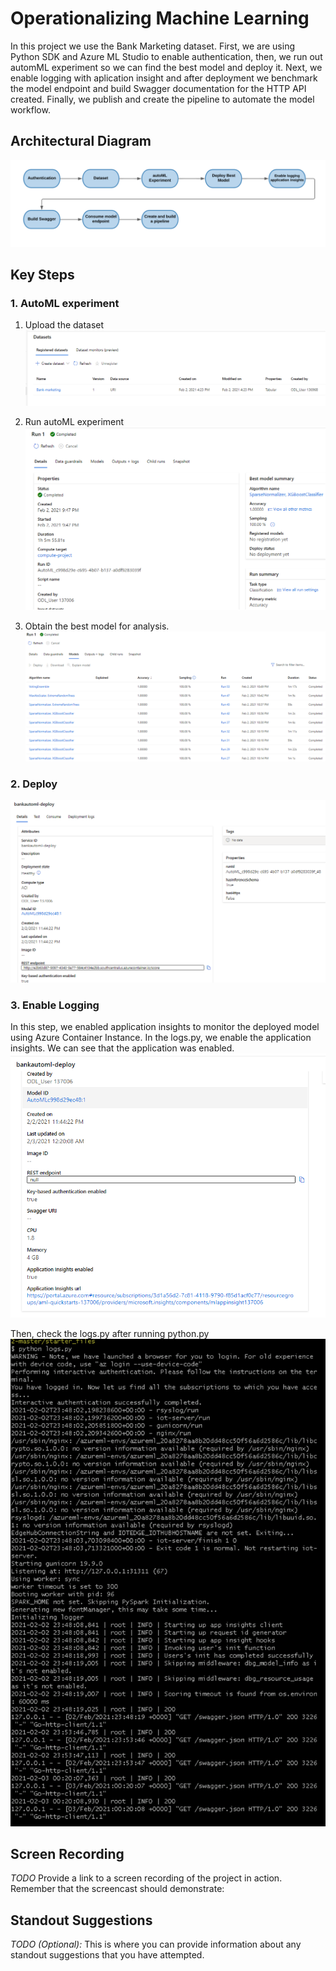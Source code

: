 # Operationalizing Machine Learning
In this project we use the Bank Marketing dataset. First, we are using Python SDK and Azure ML Studio to enable authentication, then, we run out automML experiment so we can find the best model and deploy it. Next, we enable logging with aplication insight and after deployment we benchmark the model endpoint and build Swagger documentation for the HTTP API created. Finally, we publish and create the pipeline to automate the model workflow. 


## Architectural Diagram
![architectdiagram](./flowchart.png) 

## Key Steps
### 1. AutoML experiment
1. Upload the dataset
![dataset](./dataset.PNG) 

2. Run autoML experiment 
![automl-experiment](./automl-experiment.PNG) 

3. Obtain the best model for analysis.
![best-model](./best-model.PNG) 

### 2. Deploy
![deployment](./deployment.PNG) 

### 3. Enable Logging
In this step, we enabled application insights to monitor the deployed model using Azure Container Instance. In the logs.py, we enable the application insights. We can see that the application was enabled.
![app-insights](./app-insights.PNG) 

Then, check the logs.py after running python.py
![logs](./logs.PNG) 




## Screen Recording
*TODO* Provide a link to a screen recording of the project in action. Remember that the screencast should demonstrate:

## Standout Suggestions
*TODO (Optional):* This is where you can provide information about any standout suggestions that you have attempted.
